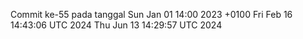 Commit ke-55 pada tanggal Sun Jan 01 14:00 2023 +0100
Fri Feb 16 14:43:06 UTC 2024
Thu Jun 13 14:29:57 UTC 2024
